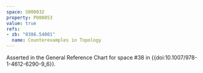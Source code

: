 ```yaml
---
space: S000032
property: P000053
value: true
refs:
- zb: "0386.54001"
  name: Counterexamples in Topology
---
```


Asserted in the General Reference Chart for space #38 in
{{doi:10.1007/978-1-4612-6290-9_6}}.
